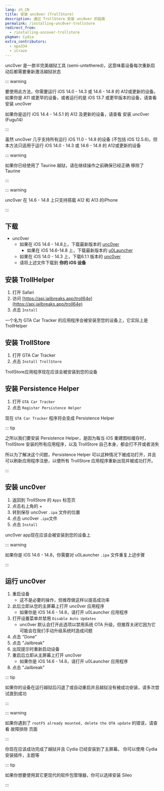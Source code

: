 ```yaml
---
lang: zh_CN
title: 安装 unc0ver (TrollStore)
description: 通过 TrollStore 安装 unc0ver 的指南
permalink: /installing-unc0ver-trollstore
redirect_from:
  - /installing-uncover-trollstore
pkgman: Cydia
extra_contributors:
  - opa334
  - iCraze
---
```


unc0ver 是一款<router-link to="/types-of-jailbreak/#semi-untethered-jailbreaks">半完美越狱工具 (semi-untethered)</router-link>，这意味着设备每次重新启动后都需要重新激活越狱状态

::: warning

要使用此方法，你需要运行 iOS 14.0 - 14.3 或 14.6 - 14.8 的 A12或更新的设备。 如果你是 A11 或更早的设备，或者运行的是 iOS 13.7 或更早版本的设备，请查看 <router-link to="/installing-unc0ver">安装 unc0ver</router-link>

如果你是运行 iOS 14.4 - 14.5.1 的 A12 及更新的设备，请查看 <router-link to="/installing-unc0ver-fugu14">安装 unc0ver (Fugu14)</router-link>

:::

虽然 unc0ver 几乎支持所有运行 iOS 11.0 - 14.8 的设备 (不包括 iOS 12.5.6)，但本方法只适用于运行 iOS 14.0 - 14.3 或 14.6 - 14.8 的 A12或更新的设备

::: warning

如果你已经使用了 Taurine 越狱，请在继续操作之前确保已经正确 <router-link to="/removing-taurine">移除了 Taurine</router-link>

:::

::: warning

unc0ver 在 14.6 - 14.8 上只支持搭载 A12 和 A13 的iPhone

:::

## 下载

- unc0ver
  - 如果在 iOS 14.6 - 14.8上，下载最新版本的 [unc0ver](https://unc0ver.dev/)
    - 如果在 iOS 14.6-14.8 上，下载最新版本的 [u0Launcher](https://github.com/opa334/u0Launcher/releases)
  - 如果在 iOS 14.0 - 14.3 上，下载6.1.1 版本的 [unc0ver](https://unc0ver.dev/downloads/6.1.1/decf7c36cc08dc83ba455f8ca42e0e3cf354c/unc0ver_Release_6.1.1.ipa)
  - 请将上述文件下载到 **你的 iOS 设备**

## 安装 TrollHelper

1. 打开 Safari
2. 访问 [https://api.jailbreaks.app/troll64e](https://api.jailbreaks.app/troll64e)
3. 点击 `Install`

一个名为 GTA Car Tracker 的应用程序会被安装至您的设备上，它实际上是TrollHelper

## 安装 TrollStore

1. 打开 GTA Car Tracker
2. 点击 `Install TrollStore`

TrollStore应用程序现在应该会被安装到您的设备

## 安装 Persistence Helper

1. 打开 `GTA Car Tracker`
2. 点击 `Register Persistence Helper`

现在 `GTA Car Tracker` 程序将会变成 Persistence Helper

::: tip

之所以我们要安装 Persistence Helper，是因为每当 iOS 重建图标缓存时，TrollStore 安装的所有应用程序，以及 TrollStore 自己本身，都会打不开或者消失

所以为了解决这个问题，Persistence Helper 可以这种情况下被成功打开，并且可以刷新应用程序注册，以便所有 TrollStore 应用程序重新出现并被成功打开。

:::

## 安装 unc0ver

1. 返回到 TrollStore 的 `Apps` 标签页
2. 点击右上角的 +
3. 转到保存 unc0ver `.ipa` 文件的位置
4. 点击 unc0ver `.ipa`文件
5. 点击 `Install`

unc0ver app现在应该会被安装到您的设备上

::: warning

如果你是 iOS 14.6 - 14.8，你需要对 u0Launcher `.ipa` 文件重复上述步骤

:::

## 运行 unc0ver

1. 重启设备
   - 这不是必要的操作，但推荐做这样以提高成功率
2. 此后立即从您的主屏幕上打开 unc0ver 应用程序
   - 如果你是 iOS 14.6 - 14.8，请打开 u0Launcher 应用程序
3. 打开设置菜单并禁用 `Disable Auto Updates`
   - unc0ver 默认会打开此选项以禁用系统 OTA 升级，但推荐关闭它因为它可能会在我们手动升级系统时造成问题
4. 点击 "Done"
5. 点击 "Jailbreak"
6. 出现提示时重新启动设备
7. 重启后立即从主屏幕上打开 unc0ver
   - 如果你是 iOS 14.6 - 14.8，请打开 u0Launcher 应用程序
8. 点击 "Jailbreak"

::: tip

如果你的设备在运行越狱后闪退了或自动重启并且越狱没有被成功安装，请多次尝试直到成功

:::

::: warning

如果你遇到了 `rootFS already mounted, delete the OTA update` 的错误，请查看 <router-link to="/troubleshooting/#rootfs-already-mounted">故障排除</router-link> 页面

:::

你现在应该成功完成了越狱并且 Cydia 已经安装到了主屏幕。 你可以使用 Cydia 安装<router-link to="/faq/#what-are-tweaks">插件</router-link>，主题等

::: tip

如果你想要使用其它更现代的软件包管理器，你可以选择<router-link to="/installing-sileo">安装 Sileo</router-link>

:::

